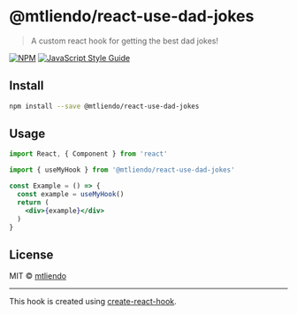 # @mtliendo/react-use-dad-jokes

> A custom react hook for getting the best dad jokes!

[![NPM](https://img.shields.io/npm/v/@mtliendo/react-use-dad-jokes.svg)](https://www.npmjs.com/package/@mtliendo/react-use-dad-jokes) [![JavaScript Style Guide](https://img.shields.io/badge/code_style-standard-brightgreen.svg)](https://standardjs.com)

## Install

```bash
npm install --save @mtliendo/react-use-dad-jokes
```

## Usage

```jsx
import React, { Component } from 'react'

import { useMyHook } from '@mtliendo/react-use-dad-jokes'

const Example = () => {
  const example = useMyHook()
  return (
    <div>{example}</div>
  )
}
```

## License

MIT © [mtliendo](https://github.com/mtliendo)

---

This hook is created using [create-react-hook](https://github.com/hermanya/create-react-hook).
